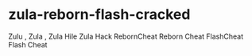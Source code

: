 # zula-reborn-flash-cracked
Zulu , Zula , Zula Hile Zula Hack RebornCheat Reborn Cheat FlashCheat Flash Cheat
